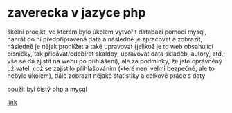 # zaverecka v jazyce php

školní proejkt, ve kterém bylo úkolem vytvořit databázi pomocí mysql, nahrát do ní předpřipravená data a následně je zpracovat a zobrazit, následně je nějak prohlížet a také upravovat (jelikož je to web obsahující písničky, tak přidávat/odebírat skaldby, upravovat data skladeb, autory, atd.; vše se dá zjistit na webu po přihlášení), ale za podmínky, že jste oprávněný uživatel, což se zajistilo přihlašováním (které není velmi bezpečné, ale to nebylo úkolem), dále zobrazit nějaké statistiky a celkově práce s daty
  
použit byl čistý php a mysql
  
[link](http://zaverecka.xf.cz/)
